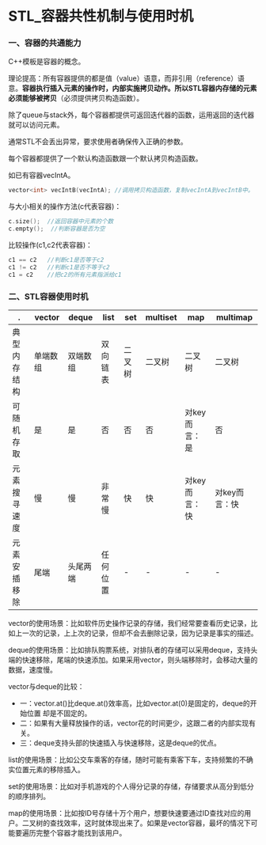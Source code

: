 # STL_容器共性机制与使用时机

### 一、容器的共通能力

C++模板是容器的概念。                            

理论提高：所有容器提供的都是值（value）语意，而非引用（reference）语意。**容器执行插入元素的操作时，内部实施拷贝动作。**所以STL容器内存储的元素必须**能够被拷贝**（必须提供拷贝构造函数）。

 除了queue与stack外，每个容器都提供可返回迭代器的函数，运用返回的迭代器就可以访问元素。

通常STL不会丢出异常，要求使用者确保传入正确的参数。

每个容器都提供了一个默认构造函数跟一个默认拷贝构造函数。

如已有容器vecIntA。 

```cpp
vector<int> vecIntB(vecIntA); //调用拷贝构造函数，复制vecIntA到vecIntB中。
```

与大小相关的操作方法(c代表容器)：

```cpp
c.size();  //返回容器中元素的个数
c.empty();  //判断容器是否为空
```

比较操作(c1,c2代表容器)：

```cpp
c1 == c2   //判断c1是否等于c2
c1 != c2   //判断c1是否不等于c2
c1 = c2    //把c2的所有元素指派给c1 
```



### 二、STL容器使用时机

| .            | vector   | deque    | list     | set    | multiset | map           | multimap      |
| ------------ | -------- | -------- | -------- | ------ | -------- | ------------- | ------------- |
| 典型内存结构 | 单端数组 | 双端数组 | 双向链表 | 二叉树 | 二叉树   | 二叉树        | 二叉树        |
| 可随机存取   | 是       | 是       | 否       | 否     | 否       | 对key而言：是 | 否            |
| 元素搜寻速度 | 慢       | 慢       | 非常慢   | 快     | 快       | 对key而言：快 | 对key而言：快 |
| 元素安插移除 | 尾端     | 头尾两端 | 任何位置 | -      | -        | -             | -             |

vector的使用场景：比如软件历史操作记录的存储，我们经常要查看历史记录，比如上一次的记录，上上次的记录，但却不会去删除记录，因为记录是事实的描述。

deque的使用场景：比如排队购票系统，对排队者的存储可以采用deque，支持头端的快速移除，尾端的快速添加。如果采用vector，则头端移除时，会移动大量的数据，速度慢。

vector与deque的比较：

- 一：vector.at()比deque.at()效率高，比如vector.at(0)是固定的，deque的开始位置 却是不固定的。
- 二：如果有大量释放操作的话，vector花的时间更少，这跟二者的内部实现有关。
- 三：deque支持头部的快速插入与快速移除，这是deque的优点。

list的使用场景：比如公交车乘客的存储，随时可能有乘客下车，支持频繁的不确实位置元素的移除插入。

set的使用场景：比如对手机游戏的个人得分记录的存储，存储要求从高分到低分的顺序排列。

map的使用场景：比如按ID号存储十万个用户，想要快速要通过ID查找对应的用户。二叉树的查找效率，这时就体现出来了。如果是vector容器，最坏的情况下可能要遍历完整个容器才能找到该用户。